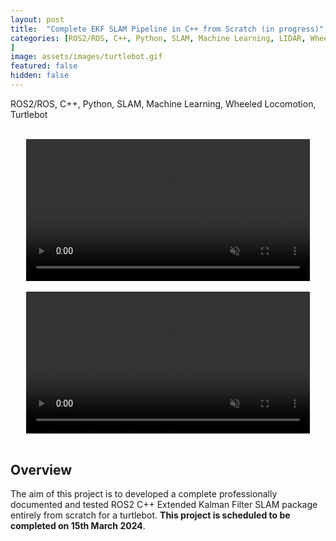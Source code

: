 ```yaml
---
layout: post
title:  "Complete EKF SLAM Pipeline in C++ from Scratch (in progress)"
categories: [ROS2/ROS, C++, Python, SLAM, Machine Learning, LIDAR, Wheeled Locomotion, Motion Planning, Controls, Data Structures, Turtlebot
]
image: assets/images/turtlebot.gif
featured: false
hidden: false
---
```


ROS2/ROS, C++, Python, SLAM, Machine Learning, Wheeled Locomotion, Turtlebot

<br>

<div align="center">
<video width="90%" controls loop autoplay muted>
    <source src="https://github.com/ME495-Navigation/slam-project-GogiPuttar/assets/59332714/2776878f-69f1-487e-9ec8-3d6d252ae449
" type="video/mp4">
</video>
</div>

<br>

<div align="center">
<video width="90%" controls loop autoplay muted>
    <source src="https://github.com/ME495-Navigation/slam-project-GogiPuttar/assets/59332714/b38505b0-d3cf-4aae-aefa-e1a778615cb1
" type="video/mp4">
</video>
</div>

<br>

## Overview
The aim of this project is to developed a complete professionally documented and tested ROS2 C++ Extended Kalman Filter SLAM package entirely from scratch for a turtlebot. 
**This project is scheduled to be completed on 15th March 2024**.

<br>




